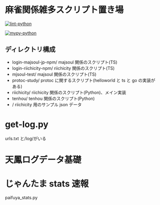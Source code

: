 # 麻雀関係雑多スクリプト置き場

[![lint-python](https://github.com/0num4/paifu-playground/actions/workflows/lint.yml/badge.svg)](https://github.com/0num4/paifu-playground/actions/workflows/lint.yml)

[![mypy-python](https://github.com/0num4/paifu-playground/actions/workflows/mypy.yml/badge.svg)](https://github.com/0num4/paifu-playground/actions/workflows/mypy.yml)

## ディレクトリ構成

- login-majsoul-jp-npm/
  majsoul 関係のスクリプト(TS)
- login-riichicity-npm/
  riichicity 関係のスクリプト(TS)
- mjsoul-test/
  majsoul 関係のスクリプト(TS)
- protoc-study/
  protoc に関するスクリプト(helloworld と ts と go の実装がある)
- riichicity/
  riichicity 関係のスクリプト(Python)、メイン実装
- tenhou/
  tenhou 関係のスクリプト(Python)
- /
  riichicity 用のサンプル json データ

# get-log.py

urls.txt と/log/がいる

# 天鳳ログデータ基礎

# じゃんたま stats 速報

paifuya_stats.py
